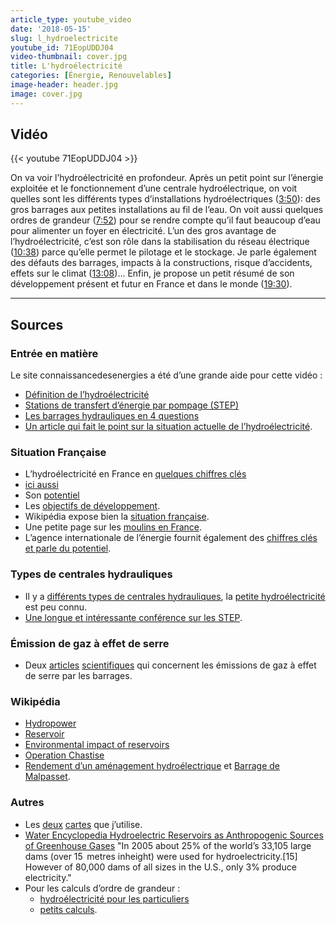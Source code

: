 ```yaml
---
article_type: youtube_video
date: '2018-05-15'
slug: l_hydroelectricite
youtube_id: 71EopUDDJ04
video-thumbnail: cover.jpg
title: L'hydroélectricité
categories: [Énergie, Renouvelables]
image-header: header.jpg
image: cover.jpg
---
```


## Vidéo

{{< youtube 71EopUDDJ04 >}}

On va voir l’hydroélectricité en profondeur. Après un petit point sur
l’énergie exploitée et le fonctionnement d’une centrale hydroélectrique,
on voit quelles sont les différents types d’installations
hydroélectriques
([3:50](https://www.youtube.com/watch?v=71EopUDDJ04&t=230s)): des gros
barrages aux petites installations au fil de l’eau. On voit aussi
quelques ordres de grandeur
([7:52](https://www.youtube.com/watch?v=71EopUDDJ04&t=472s)) pour se
rendre compte qu’il faut beaucoup d’eau pour alimenter un foyer en
électricité. L’un des gros avantage de l’hydroélectricité, c’est son rôle
dans la stabilisation du réseau électrique
([10:38](https://www.youtube.com/watch?v=71EopUDDJ04&t=638s)) parce
qu’elle permet le pilotage et le stockage. Je parle également des défauts
des barrages, impacts à la constructions, risque d’accidents, effets sur
le climat ([13:08](https://www.youtube.com/watch?v=71EopUDDJ04&t=788s))…
Enfin, je propose un petit résumé de son développement présent et futur
en France et dans le monde
([19:30](https://www.youtube.com/watch?v=71EopUDDJ04&t=1170s)).


<hr>

## Sources

### Entrée en matière

Le site connaissancedesenergies a été d’une grande aide pour cette vidéo : 

- [Définition de l’hydroélectricité](https://www.connaissancedesenergies.org/fiche-pedagogique/hydroelectricite)
- [Stations de transfert d’énergie par pompage (STEP)](https://www.connaissancedesenergies.org/fiche-pedagogique/hydroelectricite-stations-de-transfert-d-energie-par-pompage-step)
- [Les barrages hydrauliques en 4 questions](https://www.connaissancedesenergies.org/interview-les-barrages-hydrauliques-en-4-questions-141113)
- [Un article qui fait le point sur la situation actuelle de l’hydroélectricité](https://www.connaissancedesenergies.org/la-filiere-hydroelectrique-francaise-la-recherche-dun-nouvel-elan-170627).

### Situation Française

- L’hydroélectricité en France en [quelques chiffres clés](http://www.france-hydro-electricite.fr/lenergie-hydraulique/chiffres-cles)
- [ici aussi](http://www.enr.fr/userfiles/files/Kit%20de%20communication/2009204901_Hydraumars2009toutesenbassedf.pdf)
- Son [potentiel](http://www.france-hydro-electricite.fr/dossiers/potentiel-hydroelectrique) 
- Les [objectifs de développement](http://www.france-hydro-electricite.fr/dossiers/potentiel-hydroelectrique/objectifs-developpement).
- Wikipédia expose bien la [situation française](https://fr.wikipedia.org/wiki/Hydro%C3%A9lectricit%C3%A9_en_France).
- Une petite page sur les [moulins en France](http://www.hydrauxois.org/2015/03/les-moulins-eau-et-la-transition.html).
- L’agence internationale de l’énergie fournit également des [chiffres clés et parle du potentiel](http://www.iea.org/publications/freepublications/publication/hydropower_essentials.pdf).

### Types de centrales hydrauliques

- Il y a [différents types de centrales hydrauliques](https://www.edf.fr/groupe-edf/espaces-dedies/l-energie-de-a-a-z/tout-sur-l-energie/produire-de-l-electricite/les-differents-types-de-centrales-hydrauliques), la [petite hydroélectricité](http://encyclopedie-energie.org/articles/la-petite-hydro%C3%A9lectricit%C3%A9-en-france) est peu connu.
- [Une longue et intéressante conférence sur les STEP](https://www.youtube.com/watch?v=l-QnVHlXIRU).

### Émission de gaz à effet de serre

- Deux [articles](http://www.un.org/esa/sustdev/sdissues/energy/op/hydro_tremblaypaper.pdf) [scientifiques](https://pubs.acs.org/doi/abs/10.1021/es401820p) qui concernent les émissions de gaz à effet de serre par les barrages.

### Wikipédia

- [Hydropower](https://en.wikipedia.org/wiki/Hydropower)
- [Reservoir](https://en.wikipedia.org/wiki/Reservoir)
- [Environmental impact of reservoirs](https://en.wikipedia.org/wiki/Environmental_impact_of_reservoirs)
- [Operation Chastise](https://en.wikipedia.org/wiki/Operation_Chastise)
- [Rendement d’un aménagement hydroélectrique](https://fr.wikipedia.org/wiki/Rendement_d%E2%80%99un_am%C3%A9nagement_hydro%C3%A9lectrique) et [Barrage de Malpasset](https://fr.wikipedia.org/wiki/Barrage_de_Malpasset).

### Autres

- Les [deux](http://www.georisques.gouv.fr/articles/le-risque-de-rupture-de-barrage) [cartes](http://www.energyzon.org/content.php?type=hydro) que j’utilise.
- [Water Encyclopedia
Hydroelectric Reservoirs as Anthropogenic Sources of Greenhouse Gases](https://onlinelibrary.wiley.com/doi/abs/10.1002/047147844X.sw791) "In 2005 about 25% of the world’s 33,105 large dams (over 15  metres inheight) were used for hydroelectricity.\[15\] However of 80,000 dams of all sizes in the U.S., only 3% produce electricity."
- Pour les calculs d’ordre de grandeur :
  - [hydroélectricité pour les particuliers](http://www.birdenergy.fr/EnergieHydroelectriqueTurbine.htm)
  - [petits calculs](https://www.quora.com/How-much-water-is-required-to-generate-1kw-of-electricity).
